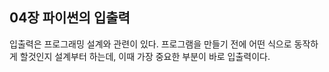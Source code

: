 ## 04장 파이썬의 입출력

입출력은 프로그래밍 설계와 관련이 있다. 프로그램을 만들기 전에 어떤 식으로 동작하게 할것인지 설계부터 하는데, 이때 가장 중요한 부분이 바로 입출력이다.